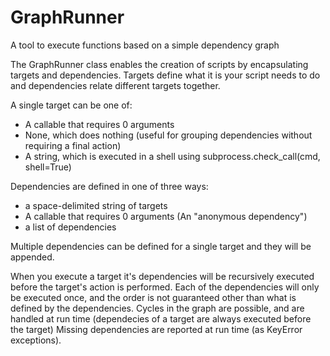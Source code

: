 GraphRunner
=======

A tool to execute functions based on a simple dependency graph

The GraphRunner class enables the creation of scripts by encapsulating targets and dependencies.
Targets define what it is your script needs to do and dependencies relate different targets together.

A single target can be one of:
* A callable that requires 0 arguments
* None, which does nothing (useful for grouping dependencies without requiring a final action)
* A string, which is executed in a shell using subprocess.check_call(cmd, shell=True)

Dependencies are defined in one of three ways:
* a space-delimited string of targets
* A callable that requires 0 arguments (An "anonymous dependency")
* a list of dependencies

Multiple dependencies can be defined for a single target and they will be appended.

When you execute a target it's dependencies will be recursively executed before the target's action is performed.
Each of the dependencies will only be executed once, and the order is not guaranteed other than what is defined by the dependencies.
Cycles in the graph are possible, and are handled at run time (dependecies of a target are always executed before the target)
Missing dependencies are reported at run time (as KeyError exceptions).
